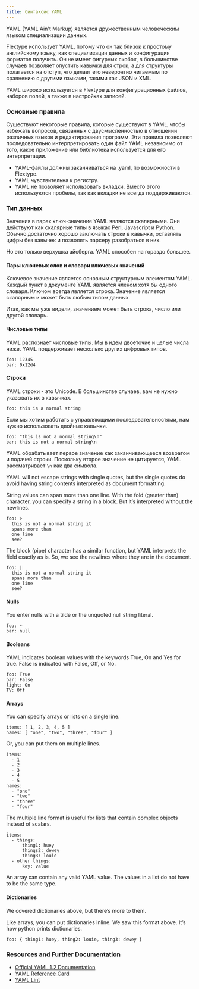 ```yaml
---
title: Синтаксис YAML
---
```


YAML (YAML Ain't Markup) является дружественным человеческим языком специализации данных.

Flextype использует YAML, потому что он так близок к простому английскому языку, как специализация данных и конфигурация форматов получить. Он не имеет фигурных скобок, в большинстве случаев позволяет опустить кавычки для строк, а для структуры полагается на отступ, что делает его невероятно читаемым по сравнению с другими языками, такими как JSON и XML.

YAML широко используется в Flextype для конфигурационных файлов, наборов полей, а также в настройках записей.

### Основные правила

Существуют некоторые правила, которые существуют в YAML, чтобы избежать вопросов, связанных с двусмысленностью в отношении различных языков и редактирования программ. Эти правила позволяют последовательно интерпретировать один файл YAML независимо от того, какое приложение или библиотека используется для его интерпретации.

* YAML-файлы должны заканчиваться на .yaml, по возможности в Flextype.
* YAML чувствительна к регистру.
* YAML не позволяет использовать вкладки. Вместо этого используются пробелы, так как вкладки не всегда поддерживаются.

### Тип данных

Значения в парах ключ-значение YAML являются скалярными. Они действуют как скалярные типы в языках Perl, Javascript и Python. Обычно достаточно хорошо заключать строки в кавычки, оставлять цифры без кавычек и позволять парсеру разобраться в них.

Но это только верхушка айсберга. YAML способен на гораздо большее.

#### Пары ключевых слов и словари ключевых значений

Ключевое значение является основным структурным элементом YAML. Каждый пункт в документе YAML является членом хотя бы одного словаря. Ключом всегда является строка. Значение является скалярным и может быть любым типом данных.

Итак, как мы уже видели, значением может быть строка, число или другой словарь.

#### Числовые типы

YAML распознает числовые типы. Мы в идем двоеточие и целые числа ниже. YAML поддерживает несколько других цифровых типов.

```
foo: 12345
bar: 0x12d4
```

#### Строки

YAML строки - это Unicode. В большинстве случаев, вам не нужно указывать их в кавычках.

```
foo: this is a normal string
```

Если мы хотим работать с управляющими последовательностями, нам нужно использовать двойные кавычки.

```
foo: "this is not a normal string\n"
bar: this is not a normal string\n
```

YAML обрабатывает первое значение как заканчивающееся возвратом и подачей строки. Поскольку второе значение не цитируется, YAML рассматривает `\n` как два символа.

YAML will not escape strings with single quotes, but the single quotes do avoid having string contents interpreted as document formatting.

String values can span more than one line. With the fold (greater than) character, you can specify a string in a block. But it’s interpreted without the newlines.

```
foo: >
  this is not a normal string it
  spans more than
  one line
  see?
```

The block (pipe) character has a similar function, but YAML interprets the field exactly as is. So, we see the newlines where they are in the document.

```
foo: |
  this is not a normal string it
  spans more than
  one line
  see?
```


#### Nulls

You enter nulls with a tilde or the unquoted null string literal.

```
foo: ~
bar: null
```

#### Booleans

YAML indicates boolean values with the keywords True, On and Yes for true. False is indicated with False, Off, or No.

```
foo: True
bar: False
light: On
TV: Off
```

#### Arrays

You can specify arrays or lists on a single line.

```
items: [ 1, 2, 3, 4, 5 ]
names: [ "one", "two", "three", "four" ]
```

Or, you can put them on multiple lines.

```
items:
  - 1
  - 2
  - 3
  - 4
  - 5
names:
  - "one"
  - "two"
  - "three"
  - "four"
```

The multiple line format is useful for lists that contain complex objects instead of scalars.

```
items:
  - things:
      thing1: huey
      things2: dewey
      thing3: louie
  - other things:
      key: value
```

An array can contain any valid YAML value. The values in a list do not have to be the same type.

#### Dictionaries

We covered dictionaries above, but there’s more to them.

Like arrays, you can put dictionaries inline. We saw this format above. It’s how python prints dictionaries.

```
foo: { thing1: huey, thing2: louie, thing3: dewey }
```

### Resources and Further Documentation

* [Official YAML 1.2 Documentation](https://yaml.org/spec/1.2/spec.html)
* [YAML Reference Card](https://yaml.org/refcard.html)
* [YAML Lint](http://www.yamllint.com)
